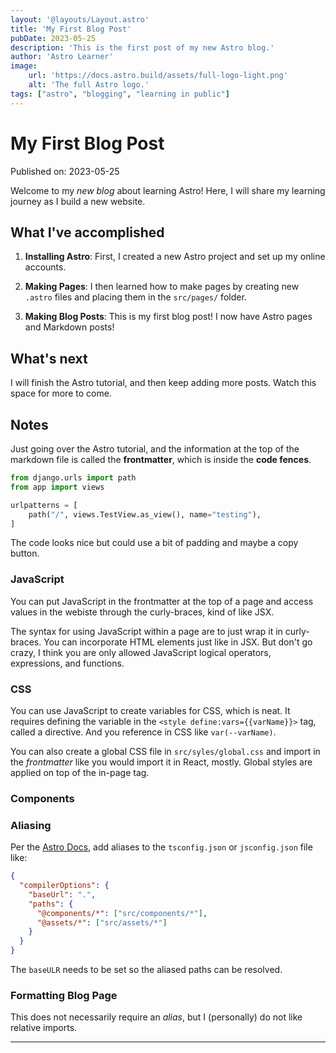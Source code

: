 ```yaml
---
layout: '@layouts/Layout.astro'
title: 'My First Blog Post'
pubDate: 2023-05-25
description: 'This is the first post of my new Astro blog.'
author: 'Astro Learner'
image:
    url: 'https://docs.astro.build/assets/full-logo-light.png' 
    alt: 'The full Astro logo.'
tags: ["astro", "blogging", "learning in public"]
---
```

# My First Blog Post

Published on: 2023-05-25

Welcome to my _new blog_ about learning Astro! Here, I will share my learning journey as I build a new website.

## What I've accomplished

1. **Installing Astro**: First, I created a new Astro project and set up my online accounts.

2. **Making Pages**: I then learned how to make pages by creating new `.astro` files and placing them in the `src/pages/` folder.

3. **Making Blog Posts**: This is my first blog post! I now have Astro pages and Markdown posts!

## What's next

I will finish the Astro tutorial, and then keep adding more posts. Watch this space for more to come.

## Notes

Just going over the Astro tutorial, and the information at the top of the markdown file is called the **frontmatter**, which is inside the **code fences**. 

```python
from django.urls import path
from app import views

urlpatterns = [
    path("/", views.TestView.as_view(), name="testing"),
]
```

The code looks nice but could use a bit of padding and maybe a copy button.

### JavaScript

You can put JavaScript in the frontmatter at the top of a page and access values in the webiste
through the curly-braces, kind of like JSX.

The syntax for using JavaScript within a page are to just wrap it in curly-braces.
You can incorporate HTML elements just like in JSX.
But don't go crazy, I think you are only allowed JavaScript logical operators, expressions, and functions.

### CSS

You can use JavaScript to create variables for CSS, which is neat. 
It requires defining the variable in the `<style define:vars={{varName}}>` tag, called a directive. And you reference in CSS like `var(--varName)`.

You can also create a global CSS file in `src/syles/global.css` and import in the _frontmatter_ like you would import it in React, mostly. Global styles are applied on top of the in-page tag.

### Components


### Aliasing

Per the [Astro Docs](https://docs.astro.build/en/guides/aliases/), add aliases to the `tsconfig.json` or `jsconfig.json` file like:

```json
{
  "compilerOptions": {
    "baseUrl": ".",
    "paths": {
      "@components/*": ["src/components/*"],
      "@assets/*": ["src/assets/*"]
    }
  }
}
```

The `baseULR` needs to be set so the aliased paths can be resolved. 

### Formatting Blog Page

This does not necessarily require an _alias_, but I (personally) do not like relative imports. 

---